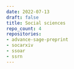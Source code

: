 ```yaml
---
date: 2022-07-13
draft: false
title: Social sciences
repo_count: 4
repositories:
- advance-sage-preprint
- socarxiv
- ssoar
- ssrn
---
```



